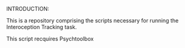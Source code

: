 INTRODUCTION:

This is a repository comprising the scripts necessary for running the Interoception Tracking task.

This script recquires Psychtoolbox 
